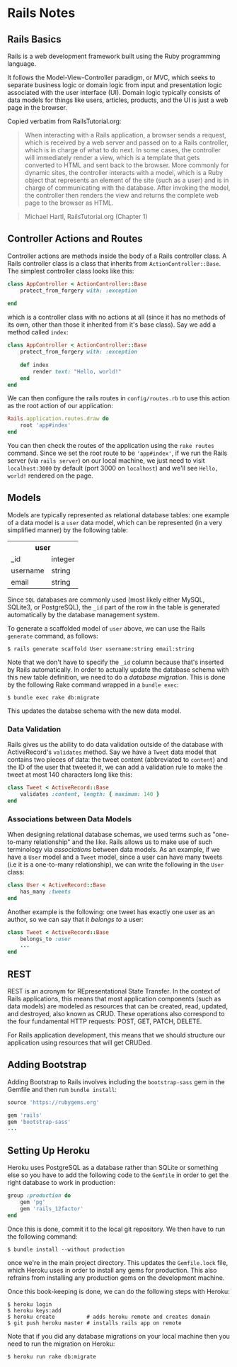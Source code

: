 # Rails Notes
## Rails Basics
Rails is a web development framework built using the Ruby programming language.

It follows the Model-View-Controller paradigm, or MVC, which seeks to separate
business logic or domain logic from input and presentation logic associated with
the user interface (UI). Domain logic typically consists of data models for
things like users, articles, products, and the UI is just a web page in the
browser.

Copied verbatim from RailsTutorial.org:

> When interacting with a Rails application, a browser sends a request, which is received by a web server and passed on to a Rails controller, which is in charge of what to do next. In some cases, the controller will immediately render a view, which is a template that gets converted to HTML and sent back to the browser. More commonly for dynamic sites, the controller interacts with a model, which is a Ruby object that represents an element of the site (such as a user) and is in charge of communicating with the database. After invoking the model, the controller then renders the view and returns the complete web page to the browser as HTML.

> Michael Hartl, RailsTutorial.org (Chapter 1)

## Controller Actions and Routes
Controller actions are methods inside the body of a Rails controller class.
A Rails controller class is a class that inherits from `ActionController::Base`. The simplest controller class looks like this:

```ruby
class AppController < ActionController::Base
    protect_from_forgery with: :exception
    
end
```

which is a controller class with no actions at all (since it has no methods
of its own, other than those it inherited from it's base class). Say we 
add a method called `index`:

```ruby
class AppController < ActionController::Base
    protect_from_forgery with: :exception
    
    def index
        render text: "Hello, world!"
    end
end
```

We can then configure the rails routes in `config/routes.rb` to use this action
as the root action of our application:

```ruby
Rails.application.routes.draw do
    root 'app#index'
end
```

You can then check the routes of the application using the `rake routes` command. Since we set the root route to be `'app#index'`, if we run the 
Rails server (via `rails server`) on our local machine, we just need to 
visit `localhost:3000` by default (port 3000 on `localhost`) and we'll see
`Hello, world!` rendered on the page.

## Models
Models are typically represented as relational database tables: one example of a data model is a `user` data model, which can be represented
(in a very simplified manner) by the following table:

<center>
    <table>
      <tr>
        <th colspan="2">user</th>
      </tr>
      <tr>
        <td>_id</td>
        <td>integer</td>
      </tr>
      <tr>
        <td>username</td>
        <td>string</td>
      </tr>
      <tr>
        <td>email</td>
        <td>string</td>
      </tr>
    </table>
</center>

Since `SQL` databases are commonly used (most likely either MySQL, SQLite3, or
PostgreSQL), the `_id` part of the row in the table is generated automatically
by the database management system.

To generate a scaffolded model of `user` above, we can use the Rails
`generate` command, as follows:

```
$ rails generate scaffold User username:string email:string
```

Note that we don't have to specify the `_id` column because that's inserted
by Rails automatically. In order to actually update the database schema 
with this new table definition, we need to do a *database migration*. This is
done by the following Rake command wrapped in a `bundle exec`:

```
$ bundle exec rake db:migrate
```

This updates the databse schema with the new data model.

### Data Validation
Rails gives us the ability to do data validation outside of the database
with ActiveRecord's `validates` method. Say we have a `Tweet` data model that
contains two pieces of data: the tweet content (abbreviated to `content`)
and the ID of the user that tweeted it, we can add a validation rule to 
make the tweet at most 140 characters long like this:

```ruby
class Tweet < ActiveRecord::Base
    validates :content, length: { maximum: 140 }
end
```

### Associations between Data Models
When designing relational database schemas, we used terms such as
"one-to-many relationship" and the like. Rails allows us to make use of such
terminology via *associations* between data models. As an example, if we
have a `User` model and a `Tweet` model, since a user can have many tweets
(i.e it is a one-to-many relationship), we can write the following in the
`User` class:

```ruby
class User < ActiveRecord::Base
    has_many :tweets
end
```

Another example is the following: one tweet has exactly one user as an author,
so we can say that it *belongs to* a user:

```ruby
class Tweet < ActiveRecord::Base
    belongs_to :user
    ...
end
```

## REST
REST is an acronym for REpresentational State Transfer. In the context of
Rails applications, this means that most application components (such as 
data models) are modeled as resources that can be created, read, updated,
and destroyed, also known as CRUD. These operations also correspond to the
four fundamental HTTP requests: POST, GET, PATCH, DELETE.

For Rails application development, this means that we should structure our
application using resources that will get CRUDed. 

## Adding Bootstrap
Adding Bootstrap to Rails involves including the `bootstrap-sass` gem in the
Gemfile and then run `bundle install`:

```ruby
source 'https://rubygems.org'

gem 'rails'
gem 'bootstrap-sass'
...
```

## Setting Up Heroku
Heroku uses PostgreSQL as a database rather than 
SQLite or something else so you have to add the following code to the
`Gemfile` in order to get the right database to work in production:

```ruby
group :production do
    gem 'pg'
    gem 'rails_12factor'
end
```
Once this is done, commit it to the local git repository. We then have to run
the following command:

```
$ bundle install --without production
```

once we're in the main project directory. This updates the `Gemfile.lock` file,
which Heroku uses in order to install any gems for production. This also
refrains from installing any production gems on the development machine.

Once this book-keeping is done, we can do the following steps with Heroku:

```shell
$ heroku login
$ heroku keys:add
$ heroku create          # adds heroku remote and creates domain
$ git push heroku master # installs rails app on remote
```
Note that if you did any database migrations on your local machine then you
need to run the migration on Heroku:

```
$ heroku run rake db:migrate
```
